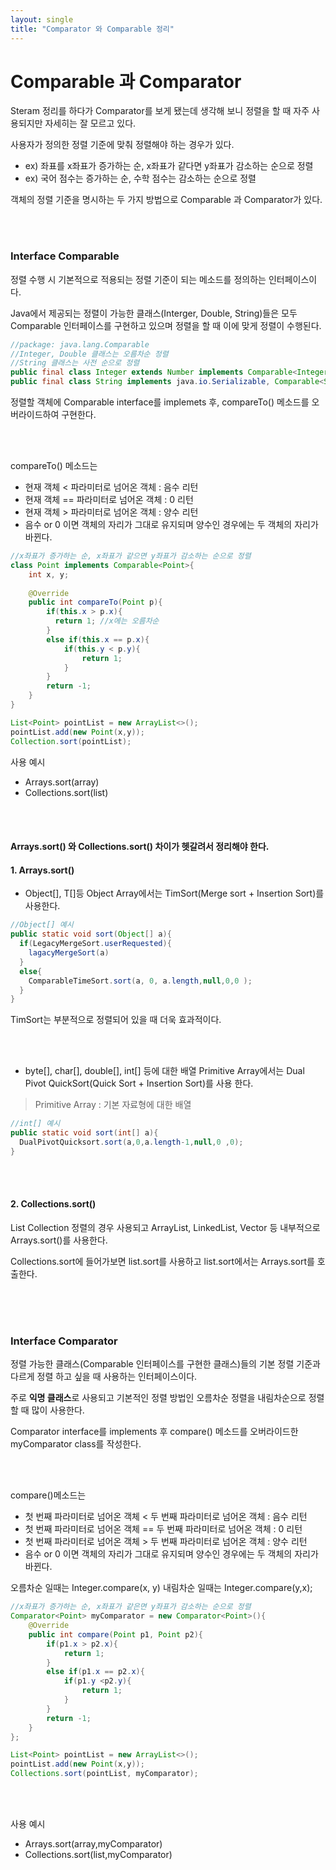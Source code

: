 ```yaml
---
layout: single
title: "Comparator 와 Comparable 정리"
---
```



# Comparable 과 Comparator

Steram 정리를 하다가 Comparator를 보게 됐는데 생각해 보니 정렬을 할 때 자주 사용되지만 자세히는 잘 모르고 있다.

사용자가 정의한 정렬 기준에 맞춰 정렬해야 하는 경우가 있다.
- ex) 좌표를 x좌표가 증가하는 순, x좌표가 같다면 y좌표가 감소하는 순으로 정렬
- ex) 국어 점수는 증가하는 순, 수학 점수는 감소하는 순으로 정렬


객체의 정렬 기준을 명시하는 두 가지 방법으로 Comparable 과 Comparator가 있다.

<br/>
<br/>

### Interface Comparable

정렬 수행 시 기본적으로 적용되는 정렬 기준이 되는 메소드를 정의하는 인터페이스이다.

Java에서 제공되는 정렬이 가능한 클래스(Interger, Double, String)들은 모두 Comparable 인터페이스를 구현하고 있으며 정렬을 할 때 이에 맞게 정렬이 수행된다.

```java
//package: java.lang.Comparable
//Integer, Double 클래스는 오름차순 정렬
//String 클래스는 사전 순으로 정렬
public final class Integer extends Number implements Comparable<Integer>{...}
public final class String implements java.io.Serializable, Comparable<String>,CharSequence{...}
```

정렬할 객체에 Comparable interface를 implemets 후, compareTo() 메소드를 오버라이드하여 구현한다.

<br/>
<br/>

compareTo() 메소드는 
 - 현재 객체 < 파라미터로 넘어온 객체 : 음수 리턴
 - 현재 객체 == 파라미터로 넘어온 객체 : 0 리턴
 - 현재 객체 > 파라미터로 넘어온 객체 : 양수 리턴
 - 음수 or 0 이면 객체의 자리가 그대로 유지되며 양수인 경우에는 두 객체의 자리가 바뀐다.

```java
//x좌표가 증가하는 순, x좌표가 같으면 y좌표가 감소하는 순으로 정렬
class Point implements Comparable<Point>{
    int x, y;
    
    @Override
    public int compareTo(Point p){
        if(this.x > p.x){
          return 1; //x에는 오름차순
        }
        else if(this.x == p.x){
            if(this.y < p.y){
                return 1;
            }
        }
        return -1;
    }
}

List<Point> pointList = new ArrayList<>();
pointList.add(new Point(x,y));
Collection.sort(pointList);
```


사용 예시
- Arrays.sort(array)
- Collections.sort(list)

<br/>
<br/>

#### Arrays.sort() 와 Collections.sort() 차이가 헷갈려서 정리해야 한다.
    
#### 1. Arrays.sort()
      
 - Object[], T[]등 Object Array에서는 TimSort(Merge sort + Insertion Sort)를 사용한다.

```java
//Object[] 예시
public static void sort(Object[] a){
  if(LegacyMergeSort.userRequested){
    lagacyMergeSort(a)
  }
  else{
    ComparableTimeSort.sort(a, 0, a.length,null,0,0 );
  }
}
```
TimSort는 부분적으로 정렬되어 있을 때 더욱 효과적이다.

<br/>
<br/>

 - byte[], char[], double[], int[] 등에 대한 배열 Primitive Array에서는 Dual Pivot QuickSort(Quick Sort + Insertion Sort)를 사용 한다.
> Primitive Array : 기본 자료형에 대한 배열
> 
```java
//int[] 예시
public static void sort(int[] a){
  DualPivotQuicksort.sort(a,0,a.length-1,null,0 ,0);
}
``` 

<br/>
<br/>

#### 2. Collections.sort()

List Collection 정렬의 경우 사용되고 ArrayList, LinkedList, Vector 등 내부적으로 Arrays.sort()를 사용한다.

Collections.sort에 들어가보면 list.sort를 사용하고 list.sort에서는 Arrays.sort를 호출한다.

<br/>
<br/>
<br/>


### Interface Comparator

정렬 가능한 클래스(Comparable 인터페이스를 구현한 클래스)들의 기본 정렬 기준과 다르게 정렬 하고 싶을 때 사용하는 인터페이스이다.

주로 **익명 클래스**로 사용되고 기본적인 정렬 방법인 오름차순 정렬을 내림차순으로 정렬할 때 많이 사용한다.

Comparator interface를 implements 후 compare() 메소드를 오버라이드한 myComparator class를 작성한다.

<br/>
<br/>


compare()메소드는 
 - 첫 번째 파라미터로 넘어온 객체 < 두 번째 파라미터로 넘어온 객체 : 음수 리턴
 - 첫 번째 파라미터로 넘어온 객체 == 두 번째 파라미터로 넘어온 객체 : 0 리턴
 - 첫 번째 파라미터로 넘어온 객체 > 두 번째 파라미터로 넘어온 객체 : 양수 리턴
 - 음수 or 0 이면 객체의 자리가 그대로 유지되며 양수인 경우에는 두 객체의 자리가 바뀐다.

오름차순 일때는 Integer.compare(x, y) 내림차순 일때는 Integer.compare(y,x); 

```java
//x좌표가 증가하는 순, x좌표가 같은면 y좌표가 감소하는 순으로 정렬
Comparator<Point> myComparator = new Comparator<Point>(){
    @Override
    public int compare(Point p1, Point p2){
        if(p1.x > p2.x){
            return 1;
        }
        else if(p1.x == p2.x){
            if(p1.y <p2.y){
                return 1;
            }
        }
        return -1;
    }
};

List<Point> pointList = new ArrayList<>();
pointList.add(new Point(x,y));
Collections.sort(pointList, myComparator);
```
<br/>
<br/>

사용 예시
- Arrays.sort(array,myComparator)
- Collections.sort(list,myComparator)
